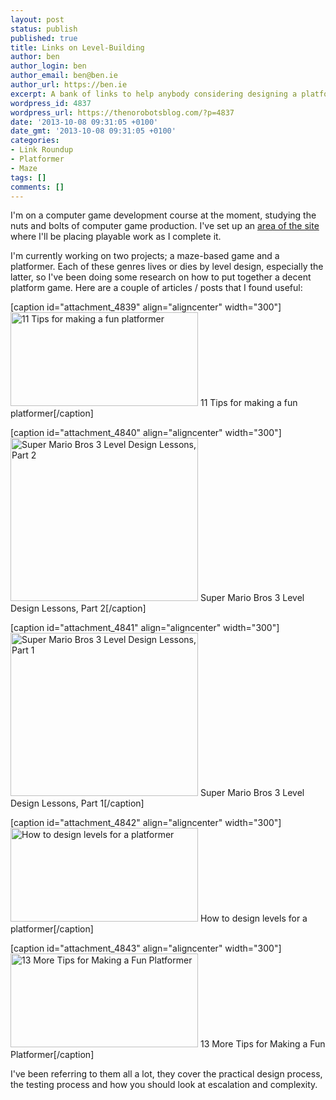 ```yaml
---
layout: post
status: publish
published: true
title: Links on Level-Building
author: ben
author_login: ben
author_email: ben@ben.ie
author_url: https://ben.ie
excerpt: A bank of links to help anybody considering designing a platformer game.
wordpress_id: 4837
wordpress_url: https://thenorobotsblog.com/?p=4837
date: '2013-10-08 09:31:05 +0100'
date_gmt: '2013-10-08 09:31:05 +0100'
categories:
- Link Roundup
- Platformer
- Maze
tags: []
comments: []
---
```

<p>I'm on a computer game development course at the moment, studying the nuts and bolts of computer game production. I've set up an <a title="My Games" href="https://thenorobotsblog.com/my-games/">area of the site</a> where I'll be placing playable work as I complete it.</p>
<p>I'm currently working on two projects; a maze-based game and a platformer. Each of these genres lives or dies by level design, especially the latter, so I've been doing some research on how to put together a decent platform game. Here are a couple of articles / posts that I found useful:</p>
<p>[caption id="attachment_4839" align="aligncenter" width="300"]<a href="https://devmag.org.za/2011/01/18/11-tips-for-making-a-fun-platformer/"><img class="size-medium wp-image-4839" alt="11 Tips for making a fun platformer" src="assets/uploads/norobots/uploads/2013/10/11_tips_for_better_platformer_banner.png" width="300" height="150" /></a> 11 Tips for making a fun platformer[/caption]</p>
<p>[caption id="attachment_4840" align="aligncenter" width="300"]<a href="https://www.significant-bits.com/super-mario-bros-3-level-design-lessons-part-2"><img class="size-medium wp-image-4840" alt="Super Mario Bros 3 Level Design Lessons, Part 2" src="assets/uploads/norobots/uploads/2013/10/Super_Mario_All_Stars_3_chomp.png" width="300" height="261" /></a> Super Mario Bros 3 Level Design Lessons, Part 2[/caption]</p>
<p>[caption id="attachment_4841" align="aligncenter" width="300"]<a href="https://www.significant-bits.com/super-mario-bros-3-level-design-lessons"><img class="size-medium wp-image-4841" alt="Super Mario Bros 3 Level Design Lessons, Part 1" src="assets/uploads/norobots/uploads/2013/10/smb3title.png" width="300" height="261" /></a> Super Mario Bros 3 Level Design Lessons, Part 1[/caption]</p>
<p>[caption id="attachment_4842" align="aligncenter" width="300"]<a href="https://devmag.org.za/2011/07/04/how-to-design-levels-for-a-platformer/"><img class="size-medium wp-image-4842" alt="How to design levels for a platformer" src="assets/uploads/norobots/uploads/2013/10/platfrom_banner.png" width="300" height="150" /></a> How to design levels for a platformer[/caption]</p>
<p>[caption id="attachment_4843" align="aligncenter" width="300"]<a href="https://devmag.org.za/2012/07/19/13-more-tips-for-making-a-fun-platformer/"><img class="size-medium wp-image-4843" alt="13 More Tips for Making a Fun Platformer" src="assets/uploads/norobots/uploads/2013/10/super-mario-level-wallpaper-1680-x-1050.jpg" width="300" height="150" /></a> 13 More Tips for Making a Fun Platformer[/caption]</p>
<p>I've been referring to them all a lot, they cover the practical design process, the testing process and how you should look at escalation and complexity.</p>
